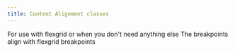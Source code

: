 ```yaml
---
title: Content Alignment classes
---
```


For use with flexgrid or when you don't need anything else
The breakpoints align with flexgrid breakpoints